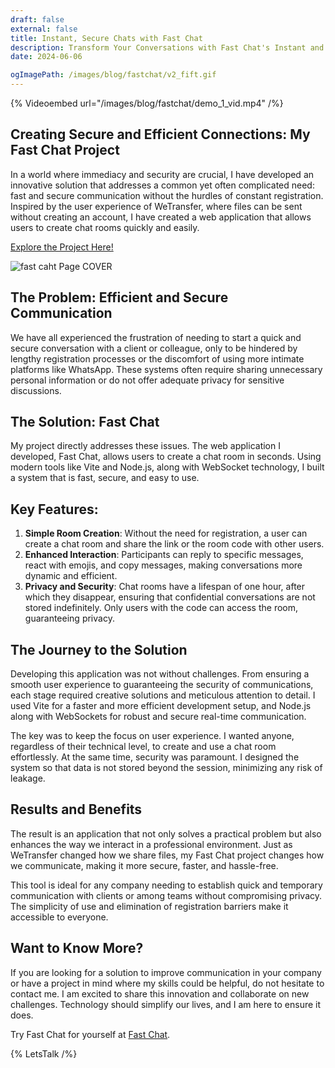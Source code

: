 ```yaml
---
draft: false
external: false
title: Instant, Secure Chats with Fast Chat
description: Transform Your Conversations with Fast Chat's Instant and Secure Messaging.
date: 2024-06-06

ogImagePath: /images/blog/fastchat/v2_fift.gif
---
```


{% Videoembed url="/images/blog/fastchat/demo_1_vid.mp4" /%}

## Creating Secure and Efficient Connections: My Fast Chat Project

In a world where immediacy and security are crucial, I have developed an innovative solution that addresses a common yet often complicated need: fast and secure communication without the hurdles of constant registration. Inspired by the user experience of WeTransfer, where files can be sent without creating an account, I have created a web application that allows users to create chat rooms quickly and easily.

[Explore the Project Here!](https://swiftbyte.onrender.com/)


![ fast caht Page COVER ](/images/blog/fastchat/coverfastchat.png)


## The Problem: Efficient and Secure Communication

We have all experienced the frustration of needing to start a quick and secure conversation with a client or colleague, only to be hindered by lengthy registration processes or the discomfort of using more intimate platforms like WhatsApp. These systems often require sharing unnecessary personal information or do not offer adequate privacy for sensitive discussions.

## The Solution: Fast Chat

My project directly addresses these issues. The web application I developed, Fast Chat, allows users to create a chat room in seconds. Using modern tools like Vite and Node.js, along with WebSocket technology, I built a system that is fast, secure, and easy to use.

## Key Features:

1. **Simple Room Creation**: Without the need for registration, a user can create a chat room and share the link or the room code with other users.
2. **Enhanced Interaction**: Participants can reply to specific messages, react with emojis, and copy messages, making conversations more dynamic and efficient.
3. **Privacy and Security**: Chat rooms have a lifespan of one hour, after which they disappear, ensuring that confidential conversations are not stored indefinitely. Only users with the code can access the room, guaranteeing privacy.

## The Journey to the Solution

Developing this application was not without challenges. From ensuring a smooth user experience to guaranteeing the security of communications, each stage required creative solutions and meticulous attention to detail. I used Vite for a faster and more efficient development setup, and Node.js along with WebSockets for robust and secure real-time communication.

The key was to keep the focus on user experience. I wanted anyone, regardless of their technical level, to create and use a chat room effortlessly. At the same time, security was paramount. I designed the system so that data is not stored beyond the session, minimizing any risk of leakage.

## Results and Benefits

The result is an application that not only solves a practical problem but also enhances the way we interact in a professional environment. Just as WeTransfer changed how we share files, my Fast Chat project changes how we communicate, making it more secure, faster, and hassle-free.

This tool is ideal for any company needing to establish quick and temporary communication with clients or among teams without compromising privacy. The simplicity of use and elimination of registration barriers make it accessible to everyone.

## Want to Know More?

If you are looking for a solution to improve communication in your company or have a project in mind where my skills could be helpful, do not hesitate to contact me. I am excited to share this innovation and collaborate on new challenges. Technology should simplify our lives, and I am here to ensure it does.

Try Fast Chat for yourself at [Fast Chat](https://swiftbyte.onrender.com/).

{% LetsTalk /%}